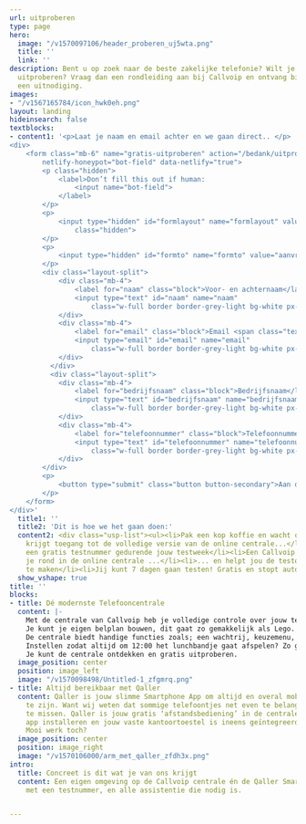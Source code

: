 ```yaml
---
url: uitproberen
type: page
hero:
  image: "/v1570097106/header_proberen_uj5wta.png"
  title: ''
  link: ''
description: Bent u op zoek naar de beste zakelijke telefonie? Wilt je dit gratis
  uitproberen? Vraag dan een rondleiding aan bij Callvoip en ontvang binnen 1 dag
  een uitnodiging.
images:
- "/v1567165784/icon_hwk0eh.png"
layout: landing
hideinsearch: false
textblocks:
- content1: '<p>Laat je naam en email achter en we gaan direct.. </p>
<div>
    <form class="mb-6" name="gratis-uitproberen" action="/bedank/uitproberen" accept-charset="UTF-8" method="POST"
        netlify-honeypot="bot-field" data-netlify="true">
        <p class="hidden">
            <label>Don’t fill this out if human:
                <input name="bot-field">
            </label>
        </p>
        <p>
            <input type="hidden" id="formlayout" name="formlayout" value="d-5f1602c68c8a42919ddf340e285386e3"
                class="hidden">
        </p>
        <p>
            <input type="hidden" id="formto" name="formto" value="aanvraag" class="hidden">
        </p>
        <div class="layout-split">
            <div class="mb-4">
                <label for="naam" class="block">Voor- en achternaam</label>
                <input type="text" id="naam" name="naam"
                    class="w-full border border-grey-light bg-white px-3 py-2 text-base">
            </div>
            <div class="mb-4">
                <label for="email" class="block">Email <span class="text-red">*</span></label>
                <input type="email" id="email" name="email"
                    class="w-full border border-grey-light bg-white px-3 py-2 text-base" required="">
            </div>
          </div>
          <div class="layout-split">
            <div class="mb-4">
                <label for="bedrijfsnaam" class="block">Bedrijfsnaam</label>
                <input type="text" id="bedrijfsnaam" name="bedrijfsnaam"
                    class="w-full border border-grey-light bg-white px-3 py-2 text-base">
            </div>
            <div class="mb-4">
                <label for="telefoonnummer" class="block">Telefoonnummer</label>
                <input type="text" id="telefoonnummer" name="telefoonnummer"
                    class="w-full border border-grey-light bg-white px-3 py-2 text-base">
            </div>
        </div>
        <p>
            <button type="submit" class="button button-secondary">Aan de slag</button>
        </p>
    </form>
</div>'
  title1: ''
  title2: 'Dit is hoe we het gaan doen:'
  content2: <div class="usp-list"><ul><li>Pak een kop koffie en wacht op ons telefoontje</li><li>Je
    krijgt toegang tot de volledige versie van de online centrale...</li><li>... én
    een gratis testnummer gedurende jouw testweek</li><li>Een Callvoip teamlid leidt
    je rond in de online centrale ...</li><li>... en helpt jou de testomgeving testklaar
    te maken</li><li>Jij kunt 7 dagen gaan testen! Gratis en stopt automatisch</li></ul></div>
  show_vshape: true
title: ''
blocks:
- title: Dé modernste Telefooncentrale
  content: |-
    Met de centrale van Callvoip heb je volledige controle over jouw telefonie.
    Je kunt je eigen belplan bouwen, dit gaat zo gemakkelijk als Lego.
    De centrale biedt handige functies zoals; een wachtrij, keuzemenu, tijdscondities en nog veel meer professionele functionaliteiten.
    Instellen zodat altijd om 12:00 het lunchbandje gaat afspelen? Zo geregeld!
    Je kunt de centrale ontdekken en gratis uitproberen.
  image_position: center
  position: image_left
  image: "/v1570098498/Untitled-1_zfgmrq.png"
- title: Altijd bereikbaar met Qaller
  content: Qaller is jouw slimme Smartphone App om altijd en overal mobiel bereikbaar
    te zijn. Want wij weten dat sommige telefoontjes net even te belangrijk zijn om
    te missen. Qaller is jouw gratis ‘afstandsbediening’ in de centrale. Enkel de
    app installeren en jouw vaste kantoortoestel is ineens geïntegreerd met je smartphone.
    Mooi werk toch?
  image_position: center
  position: image_right
  image: "/v1570106000/arm_met_qaller_zfdh3x.png"
intro:
  title: Concreet is dit wat je van ons krijgt
  content: Een eigen omgeving op de Callvoip centrale én de Qaller Smartphone App
    met een testnummer, en alle assistentie die nodig is.


---
```


